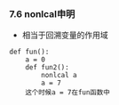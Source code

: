### 7.6 nonlcal申明* 相当于回溯变量的作用域```def fun():    a = 0    def fun2():        nonlcal a        a = 7    这个时候a = 7在fun函数中```